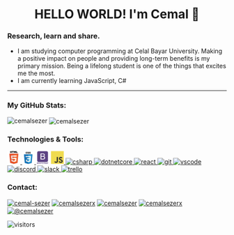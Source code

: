 
<h1 align="center">HELLO WORLD! I'm Cemal 👋</h1>

### Research, learn and share.
- I am studying computer programming at Celal Bayar University.
Making a positive impact on people and providing long-term benefits is my primary mission. Being a lifelong student is one of the things that excites me the most.  
- I am currently learning JavaScript, C#
<hr>
<h3 align="left">My GitHub Stats:</h3>
<p><img align="left" src="https://github-readme-stats.vercel.app/api/top-langs?username=cemalsezer&show_icons=true&theme=radical&locale=en&layout=compact" alt="cemalsezer" /></p>
<p>&nbsp;<img align="center" src="https://github-readme-stats.vercel.app/api?username=cemalsezer&show_icons=true&theme=radical&locale=en" alt="cemalsezer" width="50%" /></p>


<h3 align="left">Technologies & Tools:</h3>
<p align="left"> 
<a href="https://www.w3.org/html/" target="_blank"> <img src="https://raw.githubusercontent.com/devicons/devicon/master/icons/html5/html5-original-wordmark.svg" alt="html5" width="30" height="30"/> </a> 
 <a href="https://www.w3schools.com/css/" target="_blank"> <img src="https://raw.githubusercontent.com/devicons/devicon/master/icons/css3/css3-original-wordmark.svg" alt="css3" width="28" height="28"/> </a>
 <a href="https://getbootstrap.com" target="_blank"> <img src="https://raw.githubusercontent.com/devicons/devicon/master/icons/bootstrap/bootstrap-plain-wordmark.svg" alt="bootstrap" width="30" height="30"/></a>
 <a href="https://developer.mozilla.org/en-US/docs/Web/JavaScript" target="_blank"> <img src="https://raw.githubusercontent.com/devicons/devicon/master/icons/javascript/javascript-original.svg" alt="javascript" width="30" height="30"/> </a> 
<a href="https://docs.microsoft.com/en-us/dotnet/csharp/" target="_blank"> <img src="https://seeklogo.com/images/C/c-sharp-c-logo-02F17714BA-seeklogo.com.png" alt="csharp" width="27" height="30"/> </a>
<a href="https://dotnet.microsoft.com/" target="_blank"> <img src="https://upload.wikimedia.org/wikipedia/commons/thumb/e/ee/.NET_Core_Logo.svg/1200px-.NET_Core_Logo.svg.png" alt="dotnetcore" width="30" height="30"/> </a>
<a href="https://reactjs.org/" target="_blank"> <img src="https://upload.wikimedia.org/wikipedia/commons/thumb/4/47/React.svg/1200px-React.svg.png" alt="react" width="33" height="30"/> </a> 
<a href="https://git-scm.com/" target="_blank"> <img src="https://www.vectorlogo.zone/logos/git-scm/git-scm-icon.svg" alt="git" width="30" height="30"/> </a>
<a href="https://code.visualstudio.com/" target="_blank"> <img src="https://upload.wikimedia.org/wikipedia/commons/thumb/9/9a/Visual_Studio_Code_1.35_icon.svg/1024px-Visual_Studio_Code_1.35_icon.svg.png" alt="vscode" width="30" height="30"/> </a>
<a href="https://discord.com/" target="_blank"> <img src="https://cdn4.iconfinder.com/data/icons/logos-and-brands/512/91_Discord_logo_logos-512.png" alt="discord" width="30" height="30"/> </a> 
<a href="https://slack.com/intl/en-tr/" target="_blank"> <img src="https://cdn.brandfolder.io/5H442O3W/as/pl546j-7le8zk-4nzzs1/Slack_Mark_Web.png" alt="slack" width="37" height="37"/> </a>
<a href="https://trello.com/en" target="_blank"> <img src="https://cdn.iconscout.com/icon/free/png-512/trello-6-569395.png" alt="trello" width="30" height="30"/> </a>
</p>





### Contact:
<p align="left">
<a href="https://www.linkedin.com/in/cemal-sezer/" target="blank"><img align="center" src="https://velanovascular.com/wp-content/uploads/2020/06/LinkedIn.png" alt="cemal-sezer" height="30" width="30" /></a>
 <a href="https://twitter.com/cemalsezerx" target="blank"><img align="center" src="https://www.createchallenge.org/images/logo-twitter.png/@@images/b588afe1-9051-46e9-b16c-09ba486fcc44.png" alt="cemalsezerx" height="30" width="35" /></a>
 <a href="https://www.hackerrank.com/cemalsezer_dev" target="blank"><img align="center" src="https://cdn3.iconfinder.com/data/icons/logos-and-brands-adobe/512/160_Hackerrank-512.png" alt="cemalsezer" height="40" width="40" /></a>
<a href="https://www.instagram.com/cemalsezerx/" target="blank"><img align="center" src="https://upload.wikimedia.org/wikipedia/commons/thumb/e/e7/Instagram_logo_2016.svg/1200px-Instagram_logo_2016.svg.png" alt="cemalsezerx" height="30" width="30" /></a>
<a href="https://medium.com/@cemalsezer" target="blank"><img align="center" src="https://upload.wikimedia.org/wikipedia/commons/thumb/e/ec/Medium_logo_Monogram.svg/195px-Medium_logo_Monogram.svg.png" alt="@cemalsezer" height="40" width="40" /></a>
</p>

![visitors](https://visitor-badge.glitch.me/badge?page_id=cemalsezer.visitor-badge)
